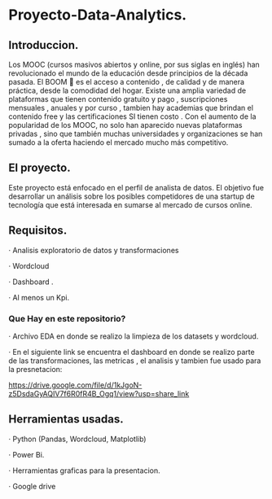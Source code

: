 # Proyecto-Data-Analytics.

## Introduccion.


Los MOOC (cursos masivos abiertos y online, por sus siglas en inglés) han revolucionado el mundo de la educación desde principios de la década pasada.
El BOOM 🚀 es el acceso a contenido , de calidad y de manera práctica, desde la comodidad del hogar. 
Existe una amplia variedad  de  plataformas que tienen contenido gratuito y pago , suscripciones mensuales , anuales y por curso , tambien hay academias que brindan el contenido free y las certificaciones SI tienen costo . 
Con el aumento de la popularidad de los MOOC, no solo han aparecido nuevas plataformas privadas , sino que también muchas universidades y organizaciones se han sumado a la oferta haciendo el mercado mucho más competitivo. 

## El proyecto.


Este proyecto está enfocado en el perfil de analista de datos. El objetivo fue desarrollar un análisis sobre los posibles competidores de una startup de tecnología que está interesada en sumarse al mercado de cursos online.


##  Requisitos.

· Analisis exploratorio de datos y transformaciones 

· Wordcloud 

· Dashboard .

· Al menos un Kpi.


###  Que Hay en este repositorio?

· Archivo EDA en donde se  realizo la limpieza de los datasets y wordcloud.

· En el siguiente link se encuentra el dashboard  en donde se realizo  parte de las transformaciones, las metricas , el analisis y tambien fue usado para la presnetacion:

https://drive.google.com/file/d/1kJgoN-z5DsdaGyAQIV7f6R0fR4B_Ogq1/view?usp=share_link


## Herramientas usadas.

· Python (Pandas, Wordcloud, Matplotlib)

· Power Bi.

· Herramientas graficas para la presentacion.

· Google drive 
 

